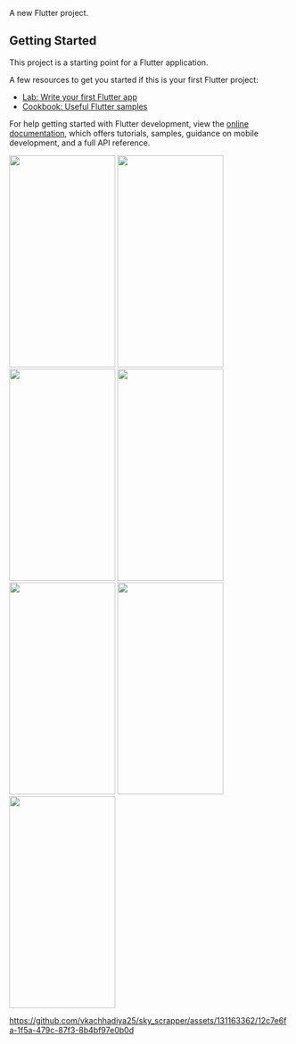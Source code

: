 A new Flutter project.

## Getting Started

This project is a starting point for a Flutter application.

A few resources to get you started if this is your first Flutter project:

- [Lab: Write your first Flutter app](https://docs.flutter.dev/get-started/codelab)
- [Cookbook: Useful Flutter samples](https://docs.flutter.dev/cookbook)

For help getting started with Flutter development, view the
[online documentation](https://docs.flutter.dev/), which offers tutorials,
samples, guidance on mobile development, and a full API reference.

<p>
  <img src="https://github.com/vkachhadiya25/sky_scrapper/assets/131163362/6a376f5b-ee05-4c98-acb7-c178b330d475" height="380" width="190">
  <img src="https://github.com/vkachhadiya25/sky_scrapper/assets/131163362/63948c73-8479-4696-aae3-dae8f52cad6a" height="380" width="190">
  <img src="https://github.com/vkachhadiya25/sky_scrapper/assets/131163362/6a0ee321-41b8-46e5-b298-78f7604768b5" height="380" width="190">
  <img src="https://github.com/vkachhadiya25/sky_scrapper/assets/131163362/ec43a21c-164d-4764-ad91-d67827f1878b" height="380" width="190">
  <img src="https://github.com/vkachhadiya25/sky_scrapper/assets/131163362/10cbc8e5-a22a-45f9-9081-b15c79fe43ee" height="380" width="190">
  <img src="https://github.com/vkachhadiya25/sky_scrapper/assets/131163362/58963f14-a8e2-46d1-881d-7a78a20828c7" height="380" width="190">
  <img src="https://github.com/vkachhadiya25/sky_scrapper/assets/131163362/436d4ce3-7b60-4a14-b951-41347d3de4cf" height="380" width="190">
</p>



https://github.com/vkachhadiya25/sky_scrapper/assets/131163362/12c7e6fa-1f5a-479c-87f3-8b4bf97e0b0d


